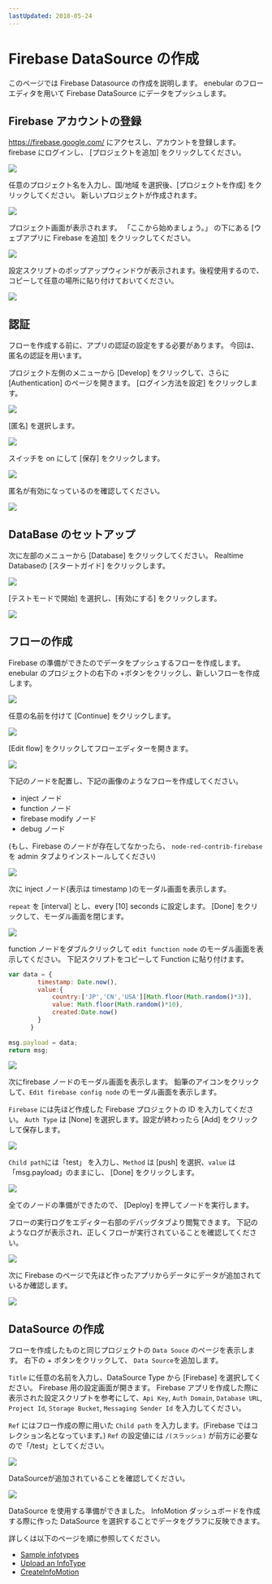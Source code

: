 ```yaml
---
lastUpdated: 2018-05-24
---
```


# Firebase DataSource の作成

このページでは Firebase Datasource の作成を説明します。
enebular のフローエディタを用いて Firebase DataSource にデータをプッシュします。

## Firebase アカウントの登録 

https://firebase.google.com/ にアクセスし、アカウントを登録します。
firebase にログインし、 [プロジェクトを追加] をクリックしてください。

![](/_asset/images/InfoMotion/datasources/firebase/firebase-wellcome.png) 


任意のプロジェクト名を入力し、国/地域 を選択後、[プロジェクトを作成] をクリックしてください。
新しいプロジェクトが作成されます。

![](/_asset/images/InfoMotion/datasources/firebase/add-a-project.png) 


プロジェクト画面が表示されます。
「ここから始めましょう。」 の下にある [ウェブアプリに Firebase を追加] をクリックしてください。

![](/_asset/images/InfoMotion/datasources/firebase/get-started.png) 


設定スクリプトのポップアップウィンドウが表示されます。後程使用するので、コピーして任意の場所に貼り付けておいてください。

![](/_asset/images/InfoMotion/datasources/firebase/firebase-keys.png) 


## 認証

フローを作成する前に、アプリの認証の設定をする必要があります。
今回は、匿名の認証を用います。

プロジェクト左側のメニューから [Develop] をクリックして、さらに [Authentication] のページを開きます。
[ログイン方法を設定] をクリックします。

![](/_asset/images/InfoMotion/datasources/firebase/authentication-sidebar.png) 


[匿名] を選択します。

![](/_asset/images/InfoMotion/datasources/firebase/authentication.png) 


スイッチを on にして [保存] をクリックします。

![](/_asset/images/InfoMotion/datasources/firebase/anonymous-enable.png) 


匿名が有効になっているのを確認してください。

![](/_asset/images/InfoMotion/datasources/firebase/anonymous-status-enabled.png) 


## DataBase のセットアップ 

次に左部のメニューから [Database] をクリックしてください。
Realtime Databaseの [スタートガイド] をクリックします。

![](/_asset/images/InfoMotion/datasources/firebase/database.png) 


[テストモードで開始] を選択し、[有効にする] をクリックします。

![](/_asset/images/InfoMotion/datasources/firebase/database-security.png) 


## フローの作成

Firebase の準備ができたのでデータをプッシュするフローを作成します。
enebular のプロジェクトの右下の +ボタンをクリックし、新しいフローを作成します。

![](/_asset/images/InfoMotion/datasources/firebase/flow-list.png) 


任意の名前を付けて [Continue] をクリックします。

![](/_asset/images/InfoMotion/datasources/firebase/create-flow.png) 


[Edit flow] をクリックしてフローエディターを開きます。

![](/_asset/images/InfoMotion/datasources/firebase/edit-flow.png) 


下記のノードを配置し、下記の画像のようなフローを作成してください。

* inject ノード
* function ノード
* firebase modify ノード
* debug ノード

(もし、Firebase のノードが存在してなかったら、 `node-red-contrib-firebase` を admin タブよりインストールしてください)

![](/_asset/images/InfoMotion/datasources/firebase/flow.png) 


次に inject ノード(表示は timestamp )のモーダル画面を表示します。

 `repeat` を [interval] とし、every [10] seconds に設定します。
 [Done] をクリックして、モーダル画面を閉じます。

![](/_asset/images/InfoMotion/datasources/firebase/inject-node.png) 


function ノードをダブルクリックして `edit function node` のモーダル画面を表示してください。
下記スクリプトをコピーして Function に貼り付けます。

```javascript
var data = {
        timestamp: Date.now(),
        value:{
            country:['JP','CN','USA'][Math.floor(Math.random()*3)],
            value: Math.floor(Math.random()*10),
            created:Date.now()
        }
      }
      
msg.payload = data;
return msg;
```

![](/_asset/images/InfoMotion/datasources/firebase/function-node.png) 

次にfirebase ノードのモーダル画面を表示します。
鉛筆のアイコンをクリックして、`Edit firebase config node` のモーダル画面を表示します。

`Firebase` には先ほど作成した Firebase プロジェクトの ID を入力してください。
`Auth Type` は [None] を選択します。設定が終わったら [Add] をクリックして保存します。

![](/_asset/images/InfoMotion/datasources/firebase/firebase-config-node.png) 


`Child path`には「test」 を入力し、`Method` は [push] を選択、`value` は「msg.payload」のままにし、 [Done] をクリックします。

![](/_asset/images/InfoMotion/datasources/firebase/firebase-node.png) 


全てのノードの準備ができたので、 [Deploy] を押してノードを実行します。

フローの実行ログをエディター右部のデバッグタブより閲覧できます。
下記のようなログが表示され、正しくフローが実行されていることを確認してください。

![](/_asset/images/InfoMotion/datasources/firebase/debug-log.png) 


次に Firebase のページで先ほど作ったアプリからデータにデータが追加されているか確認します。

![](/_asset/images/InfoMotion/datasources/firebase/firebase-project-database.png) 


## DataSource の作成

フローを作成したものと同じプロジェクトの `Data Souce` のページを表示します。
右下の + ボタンをクリックして、 `Data Source`を追加します。

`Title` に任意の名前を入力し、DataSource Type から [Firebase] を選択してください。
Firebase 用の設定画面が開きます。
Firebase アプリを作成した際に表示された設定スクリプトを参考にして、`Api Key`, `Auth Domain`, `Database URL`, `Project Id`, `Storage Bucket`, `Messaging Sender Id` を入力してください。

`Ref` にはフロー作成の際に用いた `Child path` を入力します。(Firebase ではコレクション名となっています。)
`Ref` の設定値には `/(スラッシュ)` が前方に必要なので「/test」としてください。

![](/_asset/images/InfoMotion/datasources/firebase/datasource-settings.png)


DataSourceが追加されていることを確認してください。

![](/_asset/images/InfoMotion/datasources/firebase/new-datasource.png)


DataSource を使用する準備ができました。
InfoMotion ダッシュボードを作成する際に作った DataSource を選択することでデータをグラフに反映できます。

詳しくは以下のページを順に参照してください。

* [Sample infotypes](./SampleInfoTypes.md)
* [Upload an InfoType](./UploadInfoType.md)
* [CreateInfoMotion](/.CreateInfoMotion.md)